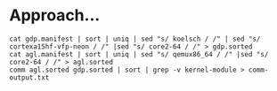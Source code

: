 # Approach...

    cat gdp.manifest | sort | uniq | sed "s/ koelsch / /" | sed "s/ cortexa15hf-vfp-neon / /" |sed "s/ core2-64 / /" > gdp.sorted
    cat agl.manifest | sort | uniq | sed "s/ qemux86_64 / /" |sed "s/ core2-64 / /" > agl.sorted
    comm agl.sorted gdp.sorted | sort | grep -v kernel-module > comm-output.txt
